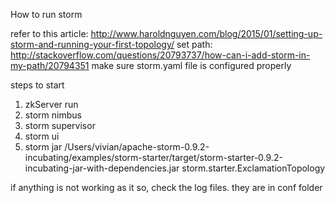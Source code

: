 How to run storm

refer to this article: http://www.haroldnguyen.com/blog/2015/01/setting-up-storm-and-running-your-first-topology/
set path: http://stackoverflow.com/questions/20793737/how-can-i-add-storm-in-my-path/20794351
make sure storm.yaml file is configured properly

steps to start
1. zkServer run
2. storm nimbus
3. storm supervisor
4. storm ui
5. storm jar /Users/vivian/apache-storm-0.9.2-incubating/examples/storm-starter/target/storm-starter-0.9.2-incubating-jar-with-dependencies.jar storm.starter.ExclamationTopology <name of topology>

if anything is not working as it so, check the log files.
they are in conf folder
